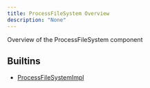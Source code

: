 ```yaml
---
title: ProcessFileSystem Overview
description: "None"
---
```

Overview of the ProcessFileSystem component
## Builtins
* [ProcessFileSystemImpl](/docs/components/processfilesystem/processfilesystemimpl/)